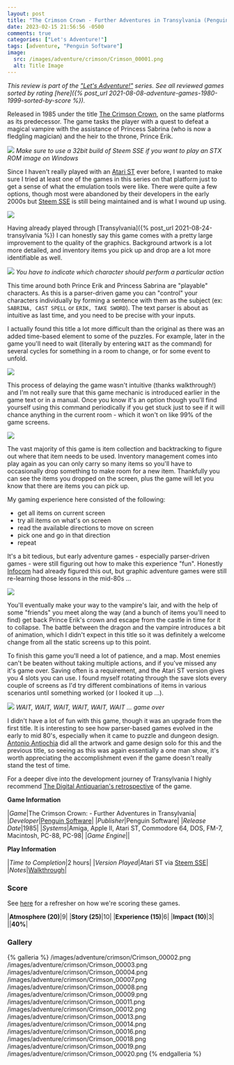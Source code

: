 ```yaml
---
layout: post
title: "The Crimson Crown - Further Adventures in Transylvania (Penguin Software) - 1985"
date: 2023-02-15 21:56:56 -0500
comments: true
categories: ["Let's Adventure!"]
tags: [adventure, "Penguin Software"]
image:
  src: /images/adventure/crimson/Crimson_00001.png
  alt: Title Image
---
```

_This review is part of the ["Let's Adventure!"](https://www.alexbevi.com/categories/let-s-adventure/) series. See all reviewed games sorted by rating [here]({% post_url 2021-08-08-adventure-games-1980-1999-sorted-by-score %})._

Released in 1985 under the title [The Crimson Crown](https://en.wikipedia.org/wiki/Transylvania_(series)#The_Crimson_Crown_-_Further_Adventures_in_Transylvania), on the same platforms as its predecessor. The game tasks the player with a quest to defeat a magical vampire with the assistance of Princess Sabrina (who is now a fledgling magician) and the heir to the throne, Prince Erik.

![](/images/adventure/crimson/Crimson_00006.png)
_Make sure to use a 32bit build of Steem SSE if you want to play an STX ROM image on Windows_

Since I haven't really played with an [Atari ST](https://en.wikipedia.org/wiki/Atari_ST) ever before, I wanted to make sure I tried at least one of the games in this series on that platform just to get a sense of what the emulation tools were like. There were quite a few options, though most were abandoned by their developers in the early 2000s but [Steem SSE](https://sourceforge.net/projects/steemsse/) is still being maintained and is what I wound up using.

![](/images/adventure/crimson/Crimson_00010.png)

Having already played through [Transylvania]({% post_url 2021-08-24-transylvania %}) I can honestly say this game comes with a pretty large improvement to the quality of the graphics. Background artwork is a lot more detailed, and inventory items you pick up and drop are a lot more identifiable as well.

![](/images/adventure/crimson/Crimson_00005.png)
_You have to indicate which character should perform a particular action_

This time around both Prince Erik and Princess Sabrina are "playable" characters. As this is a parser-driven game you can "control" your characters individually by forming a sentence with them as the subject (ex: `SABRINA, CAST SPELL` or `ERIK, TAKE SWORD`). The text parser is about as intuitive as last time, and you need to be precise with your inputs.

I actually found this title a lot more difficult than the original as there was an added time-based element to some of the puzzles. For example, later in the game you'll need to wait (literally by entering `WAIT` as the command) for several cycles for something in a room to change, or for some event to unfold.

![](/images/adventure/crimson/Crimson_00017.png)

This process of delaying the game wasn't intuitive (thanks walkthrough!) and I'm not really sure that this game mechanic is introduced earlier in the game text or in a manual. Once you know it's an option though you'll find yourself using this command periodically if you get stuck just to see if it will chance anything in the current room - which it won't on like 99% of the game screens.

![](/images/adventure/crimson/Crimson_00015.png)

The vast majority of this game is item collection and backtracking to figure out where that item needs to be used. Inventory management comes into play again as you can only carry so many items so you'll have to occasionally drop something to make room for a new item. Thankfully you can see the items you dropped on the screen, plus the game will let you know that there are items you can pick up.

My gaming experience here consisted of the following:

* get all items on current screen
* try all items on what's on screen
* read the available directions to move on screen
* pick one and go in that direction
* repeat

It's a bit tedious, but early adventure games - especially parser-driven games - were still figuring out how to make this experience "fun". Honestly [Infocom](https://en.wikipedia.org/wiki/Infocom) had already figured this out, but graphic adventure games were still re-learning those lessons in the mid-80s ...

![](/images/adventure/crimson/Crimson_00021.png)

You'll eventually make your way to the vampire's lair, and with the help of some "friends" you meet along the way (and a bunch of items you'll need to find) get back Prince Erik's crown and escape from the castle in time for it to collapse. The battle between the dragon and the vampire introduces a bit of animation, which I didn't expect in this title so it was definitely a welcome change from all the static screens up to this point.

To finish this game you'll need a lot of patience, and a map. Most enemies can't be beaten without taking multiple actions, and if you've missed any it's game over. Saving often is a requirement, and the Atari ST version gives you 4 slots you can use. I found myself rotating through the save slots every couple of screens as I'd try different combinations of items in various scenarios until something worked (or I looked it up ...).

![](/images/adventure/crimson/Crimson_00022.png)
_WAIT, WAIT, WAIT, WAIT, WAIT, WAIT ... game over_

I didn't have a lot of fun with this game, though it was an upgrade from the first title. It is interesting to see how parser-based games evolved in the early to mid 80's, especially when it came to puzzle and dungeon design. [Antonio Antiochia](https://www.mobygames.com/developer/sheet/view/developerId,192/) did all the artwork and game design solo for this and the previous title, so seeing as this was again essentially a one man show, it's worth appreciating the accomplishment even if the game doesn't really stand the test of time.

For a deeper dive into the development journey of Transylvania I highly recommend [The Digital Antiquarian's retrospective](https://www.filfre.net/2012/10/transylvania/) of the game.

**Game Information**

|*Game*|The Crimson Crown: - Further Adventures in Transylvania|
|*Developer*|[Penguin Software](https://en.wikipedia.org/wiki/Penguin_Software)|
|*Publisher*|Penguin Software|
|*Release Date*|1985|
|*Systems*|Amiga, Apple II, Atari ST, Commodore 64, DOS, FM-7, Macintosh, PC-88, PC-98|
|*Game Engine*||

**Play Information**

|*Time to Completion*|2 hours|
|*Version Played*|Atari ST via [Steem SSE](https://sourceforge.net/projects/steemsse/)|
|*Notes*|[Walkthrough](https://gamefaqs.gamespot.com/appleii/976646-the-crimson-crown/faqs/59450)|

### Score

See [here](https://www.alexbevi.com/blog/2021/07/28/adventure-games-1980-1999/#scoring) for a refresher on how we're scoring these games.

|**Atmosphere (20)**|9|
|**Story (25)**|10|
|**Experience (15)**|6|
|**Impact (10)**|3|
||**40%**|

### Gallery

{% galleria %}
/images/adventure/crimson/Crimson_00002.png
/images/adventure/crimson/Crimson_00003.png
/images/adventure/crimson/Crimson_00004.png
/images/adventure/crimson/Crimson_00007.png
/images/adventure/crimson/Crimson_00008.png
/images/adventure/crimson/Crimson_00009.png
/images/adventure/crimson/Crimson_00011.png
/images/adventure/crimson/Crimson_00012.png
/images/adventure/crimson/Crimson_00013.png
/images/adventure/crimson/Crimson_00014.png
/images/adventure/crimson/Crimson_00016.png
/images/adventure/crimson/Crimson_00018.png
/images/adventure/crimson/Crimson_00019.png
/images/adventure/crimson/Crimson_00020.png
{% endgalleria %}